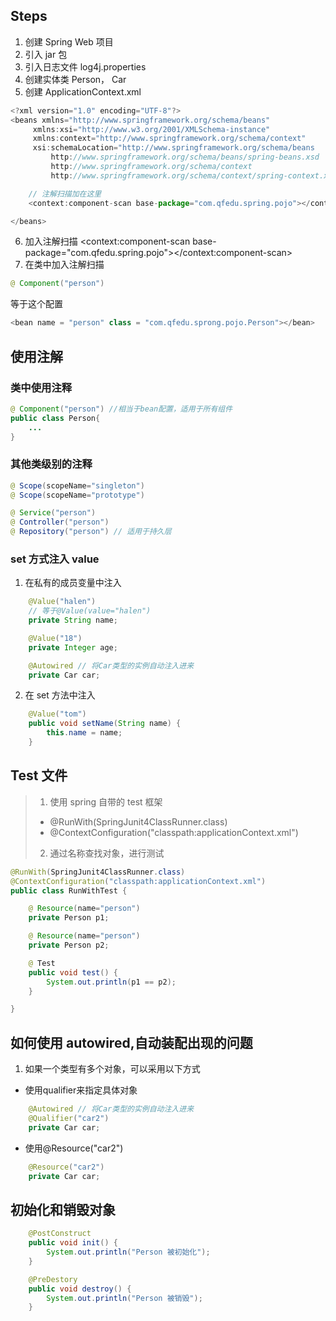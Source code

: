 ## Steps

1. 创建 Spring Web 项目
2. 引入 jar 包
3. 引入日志文件 log4j.properties
4. 创建实体类 Person， Car
5. 创建 ApplicationContext.xml

```javaScript
<?xml version="1.0" encoding="UTF-8"?>
<beans xmlns="http://www.springframework.org/schema/beans"
     xmlns:xsi="http://www.w3.org/2001/XMLSchema-instance"
     xmlns:context="http://www.springframework.org/schema/context"
     xsi:schemaLocation="http://www.springframework.org/schema/beans
         http://www.springframework.org/schema/beans/spring-beans.xsd
         http://www.springframework.org/schema/context
         http://www.springframework.org/schema/context/spring-context.xsd">

    // 注解扫描加在这里
    <context:component-scan base-package="com.qfedu.spring.pojo"></context:component-scan>

</beans>
```

6. 加入注解扫描
   <context:component-scan base-package="com.qfedu.spring.pojo"></context:component-scan>
7. 在类中加入注解扫描

```java
@ Component("person")
```

等于这个配置

```java
<bean name = "person" class = "com.qfedu.sprong.pojo.Person"></bean>
```

## 使用注解

### 类中使用注释

```java
@ Component("person") //相当于bean配置，适用于所有组件
public class Person{
    ...
}
```

### 其他类级别的注释

```java
@ Scope(scopeName="singleton")
@ Scope(scopeName="prototype")

@ Service("person")
@ Controller("person")
@ Repository("person") // 适用于持久层
```

### set 方式注入 value

1. 在私有的成员变量中注入

```java
    @Value("halen")
    // 等于@Value(value="halen")
    private String name;

    @Value("18")
    private Integer age;

    @Autowired // 将Car类型的实例自动注入进来
    private Car car;

```

2. 在 set 方法中注入

```java
    @Value("tom")
    public void setName(String name) {
        this.name = name;
    }
```

## Test 文件

> 1. 使用 spring 自带的 test 框架
>
> - @RunWith(SpringJunit4ClassRunner.class)
> - @ContextConfiguration("classpath:applicationContext.xml")
>
> 2. 通过名称查找对象，进行测试

```java
@RunWith(SpringJunit4ClassRunner.class)
@ContextConfiguration("classpath:applicationContext.xml")
public class RunWithTest {

    @ Resource(name="person")
    private Person p1;

    @ Resource(name="person")
    private Person p2;

    @ Test
    public void test() {
        System.out.println(p1 == p2);
    }

}
```

## 如何使用 autowired,自动装配出现的问题

1. 如果一个类型有多个对象，可以采用以下方式
- 使用qualifier来指定具体对象
```java
    @Autowired // 将Car类型的实例自动注入进来
    @Qualifier("car2")
    private Car car;
```
- 使用@Resource("car2")
```java
    @Resource("car2")
    private Car car;
```

## 初始化和销毁对象
```java
    @PostConstruct
    public void init() {
        System.out.println("Person 被初始化");
    }

    @PreDestory
    public void destroy() {
        System.out.println("Person 被销毁");
    }

```